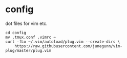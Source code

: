 # config
dot files for vim etc.

```shell
cd config
mv .tmux.conf .vimrc ~
curl -fLo ~/.vim/autoload/plug.vim --create-dirs \
    https://raw.githubusercontent.com/junegunn/vim-plug/master/plug.vim
```
